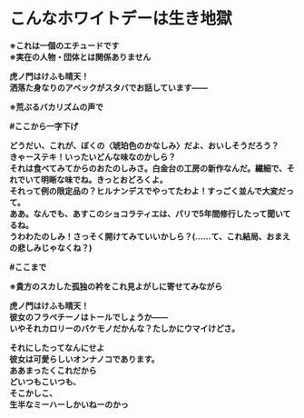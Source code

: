 # こんなホワイトデーは生き地獄

**※これは一個のエチュードです  
※実在の人物・団体とは関係ありません**  


**虎ノ門はけふも晴天！  
洒落た身なりのアベックがスタバでお話しています――**

**※荒ぶるバカリズムの声で**

**\#ここから一字下げ**

**どうだい、これが、ぼくの〈琥珀色のかなしみ〉だよ、おいしそうだろう？  
きゃーステキ！いったいどんな味なのかしら？  
それは食べてみてからのおたのしみさ。白金台の工房の新作なんだ。繊細で、それでいて明晰な味でね。きっとおどろくよ。  
それって例の限定品の？ヒルナンデスでやってたわよ！すっごく並んで大変だって。  
ああ。なんでも、あすこのショコラティエは、パリで5年間修行したって聞いてるね。  
うわわたのしみ！さっそく開けてみていいかしら？\(……て、これ結局、おまえの悲しみじゃなくね？\)**

**\#ここまで**

**※貴方のスカした孤独の衿をこれ見よがしに寄せてみながら**

**虎ノ門はけふも晴天！  
彼女のフラペチーノはトールでしょうか――  
いやそれカロリーのバケモノだかんな？たしかにウマイけどさ。**

**それにしたってなんにせよ  
彼女は可愛らしいオンナノコであります。  
ああまったくこれだから  
どいつもこいつも、  
そこかしこ、  
生半なミーハーしかいねーのかっ**

